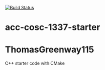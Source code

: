 [![Build Status](https://travis-ci.org/acc-cosc-1337-spring-2020-hl/acc-cosc-1337-spring-2020-ThomasGreenway115.svg?branch=master)](https://travis-ci.org/acc-cosc-1337-spring-2020-hl/acc-cosc-1337-spring-2020-ThomasGreenway115)
# acc-cosc-1337-starter
# ThomasGreenway115
C++ starter code with CMake 
